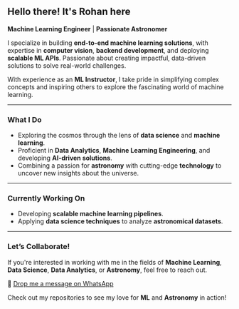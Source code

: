 ## Hello there! It's Rohan here  
**Machine Learning Engineer** | **Passionate Astronomer**  

I specialize in building **end-to-end machine learning solutions**, with expertise in **computer vision**, **backend development**, and deploying **scalable ML APIs**. Passionate about creating impactful, data-driven solutions to solve real-world challenges.  

With experience as an **ML Instructor**, I take pride in simplifying complex concepts and inspiring others to explore the fascinating world of machine learning.  

---

### What I Do  

- Exploring the cosmos through the lens of **data science** and **machine learning**.  
- Proficient in **Data Analytics**, **Machine Learning Engineering**, and developing **AI-driven solutions**.  
- Combining a passion for **astronomy** with cutting-edge **technology** to uncover new insights about the universe.  

---

### Currently Working On  

- Developing **scalable machine learning pipelines**.  
- Applying **data science techniques** to analyze **astronomical datasets**.  

---

### Let’s Collaborate!  

If you're interested in working with me in the fields of **Machine Learning**, **Data Science**, **Data Analytics**, or **Astronomy**, feel free to reach out.  

📩 [Drop me a message on WhatsApp](https://wa.me/919426116018)  

Check out my repositories to see my love for **ML** and **Astronomy** in action!  
